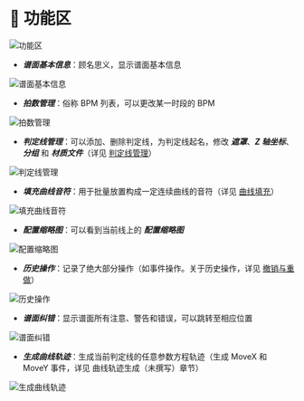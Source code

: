 # 🌟 功能区

![功能区](/assets/imgs/contents/功能区.avif)

- ***谱面基本信息***：顾名思义，显示谱面基本信息

![谱面基本信息](/assets/imgs/contents/谱面基本信息.avif)

- ***拍数管理***：俗称 BPM 列表，可以更改某一时段的 BPM

![拍数管理](/assets/imgs/contents/拍数管理.avif)

- ***判定线管理***：可以添加、删除判定线，为判定线起名，修改 ***遮罩***、***Z 轴坐标***、***分组*** 和 ***材质文件***（详见 [判定线管理](../charting/line-management.md)）

![判定线管理](/assets/imgs/contents/判定线管理.avif)

- ***填充曲线音符***：用于批量放置构成一定连续曲线的音符（详见 [曲线填充](../charting/curve-fill-notes.md)）

![填充曲线音符](/assets/imgs/contents/填充曲线音符.avif)

- ***配置缩略图***：可以看到当前线上的 ***配置缩略图***

![配置缩略图](/assets/imgs/contents/配置缩略图.avif)

- ***历史操作***：记录了绝大部分操作（如事件操作。关于历史操作，详见 [撤销与重做](../charting/undo-and-redo.md)）

![历史操作](/assets/imgs/contents/历史操作.avif)

- ***谱面纠错***：显示谱面所有注意、警告和错误，可以跳转至相应位置

![谱面纠错](/assets/imgs/contents/谱面纠错.avif)

- ***生成曲线轨迹***：生成当前判定线的任意参数方程轨迹（生成 MoveX 和 MoveY 事件，详见 曲线轨迹生成（未撰写）章节）

![生成曲线轨迹](/assets/imgs/contents/生成曲线轨迹.avif)